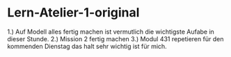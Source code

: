 # Lern-Atelier-1-original
1.) Auf Modell alles fertig machen ist vermutlich die wichtigste Aufabe in dieser Stunde.
2.) Mission 2 fertig machen
3.) Modul 431 repetieren für den kommenden Dienstag das halt sehr wichtig ist für mich.
